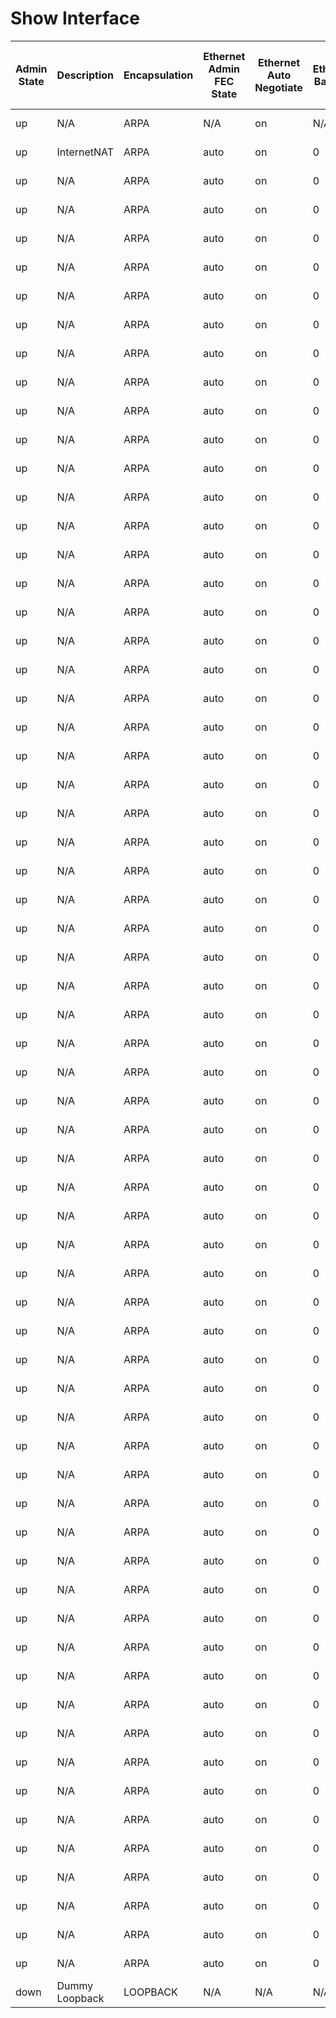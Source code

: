 # Show Interface
| Admin State | Description | Encapsulation | Ethernet Admin FEC State | Ethernet Auto Negotiate | Ethernet Babbles | Ethernet Bad Ethernet | Ethernet Bad Protocol | Ethernet Beacon | Ethernet BIA Address | Ethernet Bandwidth | Ethernet Clear Counters | Ethernet Collisions | Ethernet CRC | Ethernet Deferred | Ethernet Delay | Ethernet Dribble | Ethernet Duplex | Ethernet EEE State | Ethernet Ethertype | Ethernet Frame | Ethernet Giants | Ethernet MAC Address | Ethernet Hardware Description | Ethernet Ignored | Ethernet Input Flow Control | Ethernet Input Interface Down Drops | Ethernet Input Broadcast | Ethernet Input Bytes | Ethernet Input Discard | Ethernet Input Error | Ethernet Input Multicast | Ethernet Input Pause | Ethernet Input Packets | Ethernet Input Rate 1 Bits | Ethernet Input Rate 1 Packets | Ethernet Input Rate 1 Summary Bits | Ethernet Input Rate 1 Summary Packets | Ethernet Input Rate 2 Bits | Ethernet Input Rate 2 Packets | Ethernet Input Rate 2 Summary Bits | Ethernet Input Rate 2 Summary Packets | Ethernet Input Unicast | Ethernet IP Address | Ethernet IP Mask | Ethernet IP Prefix | Ethernet Jumbo Input Packets | Ethernet Jumbo Outpkts | Ethernet Late Collision | Ethernet Link Flapped | Ethernet Load Interval 1 RX | Ethernet Load Interval 1 TX | Ethernet Load Interval 2_RX | Ethernet Load Interval 2 TX | Ethernet Lost Carrier | Ethernet MDIX | Ethernet MTU | Ethernet No Buffer | Ethernet No Carrier | Ethernet Opereration FEC State | Ethernet Output Flow Control | Ethernet Output Broadcast | Ethernet Output Bytes | Ethernet Output Discard | Ethernet Output Error | Ethernet Output Multicast | Ethernet Output Pause | Ethernet Output Packets | Ethernet Output Rate 1 Bits | Ethernet Output Rate 1 Packets | Ethernet Output Rate 1 Summary Bits | Ethernet Output Rate 1 Summary Packets | Ethernet Output Rate 2 Bits | Ethernet Output Rate 2 Packets | Ethernet Output Rate 2 Summary Bits | Ethernet Output Rate 2 Summary Packets | Ethernet Output Unicast | Ethernet Overrun | Ethernet Reliability | Ethernet Reset Control | Ethernet Runts | Ethernet RX Load | Ethernet TX Load | Ethernet Speed | Ethernet Storm Support | Ethernet SWT Monitor | Ethernet Underrun | Ethernet Watchdog | Interface | Medium | Share State | State | Loopback Input Bytes | Loopback Input Compressed | Loopback Input Errors | Loopback Input FIFO | Loopback Input Frame | Loopback Input Multicast | Loopback Input Overrun | Loopback Input Packets | Loopback Output Bytes | Loopback Output Carriers | Loopback Output Collisions | Loopback Output Errors | Loopback Output FIFO | Loopback Output Packets | Loopback Output Underruns | VDC Level Input Average Bits | VDC Level Input Average Packets | VDC Level Input Broadcast | VDC Level Input Bytes | VDC Level Input Multicast | VDC Level Input Packets | VDC Level Input Unicast | VDC Level Output Average Bits | VDC Level Output Average Packets | VDC Level Output Broadcast | VDC Level Output Bytes | VDC Level Output Multicast | VDC Level Output Packets | VDC Level Output Unicast |
| ----------- | ----------- | ------------- | ------------------------ | ----------------------- | ---------------- | --------------------- | --------------------- | --------------- | -------------------- | ------------------ | ----------------------- | ------------------- | ------------ | ----------------- | -------------- | ---------------- | --------------- | ------------------ | ------------------ | -------------- | --------------- | -------------------- | ----------------------------- | ---------------- | --------------------------- | ----------------------------------- | ------------------------ | -------------------- | ---------------------- | -------------------- | ------------------------ | -------------------- | ---------------------- | -------------------------- | ----------------------------- | ---------------------------------- | ------------------------------------- | -------------------------- | ----------------------------- | ---------------------------------- | ------------------------------------- | ---------------------- | ------------------- | ---------------- | ------------------ | ---------------------------- | ---------------------- | ----------------------- | --------------------- | --------------------------- | --------------------------- | --------------------------- | --------------------------- | --------------------- | ------------- | ------------ | ------------------ | ------------------- | ------------------------------ | ---------------------------- | ------------------------- | --------------------- | ----------------------- | --------------------- | ------------------------- | --------------------- | ----------------------- | --------------------------- | ------------------------------ | ----------------------------------- | -------------------------------------- | --------------------------- | ------------------------------ | ----------------------------------- | -------------------------------------- | ----------------------- | ---------------- | -------------------- | ---------------------- | -------------- | ---------------- | ---------------- | -------------- | ---------------------- | -------------------- | ----------------- | ----------------- | --------- | ------ | ----------- | ----- | -------------------- | ------------------------- | --------------------- | ------------------- | -------------------- | ------------------------ | ---------------------- | ---------------------- | --------------------- | ------------------------ | -------------------------- | ---------------------- | -------------------- | ----------------------- | ------------------------- | ---------------------------- | ------------------------------- | ------------------------- | --------------------- | ------------------------- | ----------------------- | ----------------------- | ----------------------------- | -------------------------------- | -------------------------- | ---------------------- | -------------------------- | ------------------------ | ------------------------ |
| up | N/A | ARPA | N/A | on | N/A | N/A | N/A | N/A | 5254.0006.8d3e | 1000000 | N/A | N/A | N/A | N/A | 10 | N/A | full | N/A | 0x0000 | N/A | N/A | 5254.0006.8d3e | Ethernet | N/A | N/A | N/A | N/A | N/A | N/A | N/A | N/A | N/A | N/A | N/A | N/A | N/A | N/A | N/A | N/A | N/A | N/A | N/A | N/A | N/A | N/A | N/A | N/A | N/A | N/A | N/A | N/A | N/A | N/A | N/A | off | 1500 | N/A | N/A | N/A | N/A | N/A | N/A | N/A | N/A | N/A | N/A | N/A | N/A | N/A | N/A | N/A | N/A | N/A | N/A | N/A | N/A | N/A | 255 | N/A | N/A | 1 | 1 | 1000 Mb/s | N/A | N/A | N/A | N/A | mgmt0 | broadcast | N/A | up | N/A | N/A | N/A | N/A | N/A | N/A | N/A | N/A | N/A | N/A | N/A | N/A | N/A | N/A | N/A | 40 | 0 | 0 | 227586 | 1081 | 1081 | 0 | 24 | 0 | 0 | 214961 | 947 | 947 | 0 |
| up | InternetNAT | ARPA | auto | on | 0 | 0 | 0 | off | 5206.8d3e.0101 | 1000000 | never | 0 | 0 | 0 | 10 | 0 | full | n/a | 0x8100 | 0 | 0 | 5206.8d3e.1b08 | 100/1000/10000 Ethernet | 0 | off | 0 | 33 | 5697616 | 0 | 0 | 0 | 0 | 5458 | 66384 | 7 | 66.38 Kbps | 7 pps | 10848 | 1 | 10.85 Kbps | 1 pps | 5425 | 192.168.255.138 | 24 | 192.168.255.0 | 1189 | 0 | 0 | 15:35:41 | 30 | 30 | 300 | 300 | 0 | off | 1500 | 0 | 0 | off | off | 4 | 837341 | 0 | 0 | 941 | 0 | 5919 | 6808 | 6 | 6.81 Kbps | 6 pps | 976 | 0 | 976 bps | 0 pps | 4974 | 0 | 255 | 1 | 0 | 1 | 1 | 1000 Mb/s | 0 | off | 0 | 0 | Ethernet1/1 | broadcast | Dedicated | up | N/A | N/A | N/A | N/A | N/A | N/A | N/A | N/A | N/A | N/A | N/A | N/A | N/A | N/A | N/A | N/A | N/A | N/A | N/A | N/A | N/A | N/A | N/A | N/A | N/A | N/A | N/A | N/A | N/A |
| up | N/A | ARPA | auto | on | 0 | 0 | 0 | off | 5206.8d3e.0102 | 10000000 | never | 0 | 0 | 0 | 10 | 0 | auto | n/a | 0x8100 | 0 | 0 | 5206.8d3e.0102 | 100/1000/10000 Ethernet | 0 | off | 0 | 0 | 0 | 0 | 0 | 0 | 0 | 0 | 0 | 0 | 0 bps | 0 pps | 0 | 0 | 0 bps | 0 pps | 0 | N/A | N/A | N/A | 0 | 0 | 0 | never | 30 | 30 | 300 | 300 | 0 | off | 1500 | 0 | 0 | off | off | 0 | 0 | 0 | 0 | 639139147084201984 | 0 | 639139147084201984 | 0 | 0 | 0 bps | 0 pps | 0 | 0 | 0 bps | 0 pps | 0 | 0 | 255 | 0 | 0 | 1 | 1 | auto-speed | 0 | off | 0 | 0 | Ethernet1/2 | broadcast | Dedicated | down | N/A | N/A | N/A | N/A | N/A | N/A | N/A | N/A | N/A | N/A | N/A | N/A | N/A | N/A | N/A | N/A | N/A | N/A | N/A | N/A | N/A | N/A | N/A | N/A | N/A | N/A | N/A | N/A | N/A |
| up | N/A | ARPA | auto | on | 0 | 0 | 0 | off | 5206.8d3e.0103 | 10000000 | never | 0 | 0 | 0 | 10 | 0 | auto | n/a | 0x8100 | 0 | 0 | 5206.8d3e.0103 | 100/1000/10000 Ethernet | 0 | off | 0 | 0 | 0 | 0 | 0 | 0 | 0 | 0 | 0 | 0 | 0 bps | 0 pps | 0 | 0 | 0 bps | 0 pps | 0 | N/A | N/A | N/A | 0 | 0 | 0 | never | 30 | 30 | 300 | 300 | 0 | off | 1500 | 0 | 0 | off | off | 0 | 0 | 0 | 0 | 0 | 0 | 0 | 0 | 0 | 0 bps | 0 pps | 0 | 0 | 0 bps | 0 pps | 0 | 0 | 255 | 0 | 0 | 1 | 1 | auto-speed | 0 | off | 0 | 0 | Ethernet1/3 | broadcast | Dedicated | down | N/A | N/A | N/A | N/A | N/A | N/A | N/A | N/A | N/A | N/A | N/A | N/A | N/A | N/A | N/A | N/A | N/A | N/A | N/A | N/A | N/A | N/A | N/A | N/A | N/A | N/A | N/A | N/A | N/A |
| up | N/A | ARPA | auto | on | 0 | 0 | 0 | off | 5206.8d3e.0104 | 10000000 | never | 0 | 0 | 0 | 10 | 0 | auto | n/a | 0x8100 | 0 | 0 | 5206.8d3e.0104 | 100/1000/10000 Ethernet | 0 | off | 0 | 0 | 0 | 0 | 0 | 0 | 0 | 0 | 0 | 0 | 0 bps | 0 pps | 0 | 0 | 0 bps | 0 pps | 0 | N/A | N/A | N/A | 0 | 0 | 0 | never | 0 | 0 | 0 | 0 | 0 | off | 1500 | 0 | 0 | off | off | 0 | 0 | 0 | 0 | 0 | 0 | 0 | 0 | 0 | 0 bps | 0 pps | 0 | 0 | 0 bps | 0 pps | 0 | 0 | 255 | 0 | 0 | 1 | 1 | auto-speed | 0 | off | 0 | 0 | Ethernet1/4 | broadcast | Dedicated | down | N/A | N/A | N/A | N/A | N/A | N/A | N/A | N/A | N/A | N/A | N/A | N/A | N/A | N/A | N/A | N/A | N/A | N/A | N/A | N/A | N/A | N/A | N/A | N/A | N/A | N/A | N/A | N/A | N/A |
| up | N/A | ARPA | auto | on | 0 | 0 | 0 | off | 5206.8d3e.0105 | 10000000 | never | 0 | 0 | 0 | 10 | 0 | auto | n/a | 0x8100 | 0 | 0 | 5206.8d3e.0105 | 100/1000/10000 Ethernet | 0 | off | 0 | 0 | 0 | 0 | 0 | 0 | 0 | 0 | 0 | 0 | 0 bps | 0 pps | 0 | 0 | 0 bps | 0 pps | 0 | N/A | N/A | N/A | 0 | 0 | 0 | never | 0 | 0 | 0 | 0 | 0 | off | 1500 | 0 | 0 | off | off | 0 | 0 | 0 | 0 | 0 | 0 | 0 | 0 | 0 | 0 bps | 0 pps | 0 | 0 | 0 bps | 0 pps | 0 | 0 | 255 | 0 | 0 | 1 | 1 | auto-speed | 0 | off | 0 | 0 | Ethernet1/5 | broadcast | Dedicated | down | N/A | N/A | N/A | N/A | N/A | N/A | N/A | N/A | N/A | N/A | N/A | N/A | N/A | N/A | N/A | N/A | N/A | N/A | N/A | N/A | N/A | N/A | N/A | N/A | N/A | N/A | N/A | N/A | N/A |
| up | N/A | ARPA | auto | on | 0 | 0 | 0 | off | 5206.8d3e.0106 | 10000000 | never | 0 | 0 | 0 | 10 | 0 | auto | n/a | 0x8100 | 0 | 0 | 5206.8d3e.0106 | 100/1000/10000 Ethernet | 0 | off | 0 | 0 | 0 | 0 | 0 | 0 | 0 | 0 | 0 | 0 | 0 bps | 0 pps | 0 | 0 | 0 bps | 0 pps | 0 | N/A | N/A | N/A | 0 | 0 | 0 | never | 0 | 0 | 0 | 0 | 0 | off | 1500 | 0 | 0 | off | off | 0 | 0 | 0 | 0 | 0 | 0 | 0 | 0 | 0 | 0 bps | 0 pps | 0 | 0 | 0 bps | 0 pps | 0 | 0 | 255 | 0 | 0 | 1 | 1 | auto-speed | 0 | off | 0 | 0 | Ethernet1/6 | broadcast | Dedicated | down | N/A | N/A | N/A | N/A | N/A | N/A | N/A | N/A | N/A | N/A | N/A | N/A | N/A | N/A | N/A | N/A | N/A | N/A | N/A | N/A | N/A | N/A | N/A | N/A | N/A | N/A | N/A | N/A | N/A |
| up | N/A | ARPA | auto | on | 0 | 0 | 0 | off | 5206.8d3e.0107 | 10000000 | never | 0 | 0 | 0 | 10 | 0 | auto | n/a | 0x8100 | 0 | 0 | 5206.8d3e.0107 | 100/1000/10000 Ethernet | 0 | off | 0 | 0 | 0 | 0 | 0 | 0 | 0 | 0 | 0 | 0 | 0 bps | 0 pps | 0 | 0 | 0 bps | 0 pps | 0 | N/A | N/A | N/A | 0 | 0 | 0 | never | 0 | 0 | 0 | 0 | 0 | off | 1500 | 0 | 0 | off | off | 0 | 0 | 0 | 0 | 0 | 0 | 0 | 0 | 0 | 0 bps | 0 pps | 0 | 0 | 0 bps | 0 pps | 0 | 0 | 255 | 0 | 0 | 1 | 1 | auto-speed | 0 | off | 0 | 0 | Ethernet1/7 | broadcast | Dedicated | down | N/A | N/A | N/A | N/A | N/A | N/A | N/A | N/A | N/A | N/A | N/A | N/A | N/A | N/A | N/A | N/A | N/A | N/A | N/A | N/A | N/A | N/A | N/A | N/A | N/A | N/A | N/A | N/A | N/A |
| up | N/A | ARPA | auto | on | 0 | 0 | 0 | off | 5206.8d3e.0108 | 10000000 | never | 0 | 0 | 0 | 10 | 0 | auto | n/a | 0x8100 | 0 | 0 | 5206.8d3e.0108 | 100/1000/10000 Ethernet | 0 | off | 0 | 0 | 0 | 0 | 0 | 0 | 0 | 0 | 0 | 0 | 0 bps | 0 pps | 0 | 0 | 0 bps | 0 pps | 0 | N/A | N/A | N/A | 0 | 0 | 0 | never | 0 | 0 | 0 | 0 | 0 | off | 1500 | 0 | 0 | off | off | 0 | 0 | 0 | 0 | 0 | 0 | 0 | 0 | 0 | 0 bps | 0 pps | 0 | 0 | 0 bps | 0 pps | 0 | 0 | 255 | 0 | 0 | 1 | 1 | auto-speed | 0 | off | 0 | 0 | Ethernet1/8 | broadcast | Dedicated | down | N/A | N/A | N/A | N/A | N/A | N/A | N/A | N/A | N/A | N/A | N/A | N/A | N/A | N/A | N/A | N/A | N/A | N/A | N/A | N/A | N/A | N/A | N/A | N/A | N/A | N/A | N/A | N/A | N/A |
| up | N/A | ARPA | auto | on | 0 | 0 | 0 | off | 5206.8d3e.0109 | 10000000 | never | 0 | 0 | 0 | 10 | 0 | auto | n/a | 0x8100 | 0 | 0 | 5206.8d3e.0109 | 100/1000/10000 Ethernet | 0 | off | 0 | 0 | 0 | 0 | 0 | 0 | 0 | 0 | 0 | 0 | 0 bps | 0 pps | 0 | 0 | 0 bps | 0 pps | 0 | N/A | N/A | N/A | 0 | 0 | 0 | never | 0 | 0 | 0 | 0 | 0 | off | 1500 | 0 | 0 | off | off | 0 | 0 | 0 | 0 | 0 | 0 | 0 | 0 | 0 | 0 bps | 0 pps | 0 | 0 | 0 bps | 0 pps | 0 | 0 | 255 | 0 | 0 | 1 | 1 | auto-speed | 0 | off | 0 | 0 | Ethernet1/9 | broadcast | Dedicated | down | N/A | N/A | N/A | N/A | N/A | N/A | N/A | N/A | N/A | N/A | N/A | N/A | N/A | N/A | N/A | N/A | N/A | N/A | N/A | N/A | N/A | N/A | N/A | N/A | N/A | N/A | N/A | N/A | N/A |
| up | N/A | ARPA | auto | on | 0 | 0 | 0 | off | 5206.8d3e.010a | 10000000 | never | 0 | 0 | 0 | 10 | 0 | auto | n/a | 0x8100 | 0 | 0 | 5206.8d3e.010a | 100/1000/10000 Ethernet | 0 | off | 0 | 0 | 0 | 0 | 0 | 0 | 0 | 0 | 0 | 0 | 0 bps | 0 pps | 0 | 0 | 0 bps | 0 pps | 0 | N/A | N/A | N/A | 0 | 0 | 0 | never | 0 | 0 | 0 | 0 | 0 | off | 1500 | 0 | 0 | off | off | 0 | 0 | 0 | 0 | 0 | 0 | 0 | 0 | 0 | 0 bps | 0 pps | 0 | 0 | 0 bps | 0 pps | 0 | 0 | 255 | 0 | 0 | 1 | 1 | auto-speed | 0 | off | 0 | 0 | Ethernet1/10 | broadcast | Dedicated | down | N/A | N/A | N/A | N/A | N/A | N/A | N/A | N/A | N/A | N/A | N/A | N/A | N/A | N/A | N/A | N/A | N/A | N/A | N/A | N/A | N/A | N/A | N/A | N/A | N/A | N/A | N/A | N/A | N/A |
| up | N/A | ARPA | auto | on | 0 | 0 | 0 | off | 5206.8d3e.010b | 10000000 | never | 0 | 0 | 0 | 10 | 0 | auto | n/a | 0x8100 | 0 | 0 | 5206.8d3e.010b | 100/1000/10000 Ethernet | 0 | off | 0 | 0 | 0 | 0 | 0 | 0 | 0 | 0 | 0 | 0 | 0 bps | 0 pps | 0 | 0 | 0 bps | 0 pps | 0 | N/A | N/A | N/A | 0 | 0 | 0 | never | 0 | 0 | 0 | 0 | 0 | off | 1500 | 0 | 0 | off | off | 0 | 0 | 0 | 0 | 0 | 0 | 0 | 0 | 0 | 0 bps | 0 pps | 0 | 0 | 0 bps | 0 pps | 0 | 0 | 255 | 0 | 0 | 1 | 1 | auto-speed | 0 | off | 0 | 0 | Ethernet1/11 | broadcast | Dedicated | down | N/A | N/A | N/A | N/A | N/A | N/A | N/A | N/A | N/A | N/A | N/A | N/A | N/A | N/A | N/A | N/A | N/A | N/A | N/A | N/A | N/A | N/A | N/A | N/A | N/A | N/A | N/A | N/A | N/A |
| up | N/A | ARPA | auto | on | 0 | 0 | 0 | off | 5206.8d3e.010c | 10000000 | never | 0 | 0 | 0 | 10 | 0 | auto | n/a | 0x8100 | 0 | 0 | 5206.8d3e.010c | 100/1000/10000 Ethernet | 0 | off | 0 | 0 | 0 | 0 | 0 | 0 | 0 | 0 | 0 | 0 | 0 bps | 0 pps | 0 | 0 | 0 bps | 0 pps | 0 | N/A | N/A | N/A | 0 | 0 | 0 | never | 0 | 0 | 0 | 0 | 0 | off | 1500 | 0 | 0 | off | off | 0 | 0 | 0 | 0 | 0 | 0 | 0 | 0 | 0 | 0 bps | 0 pps | 0 | 0 | 0 bps | 0 pps | 0 | 0 | 255 | 0 | 0 | 1 | 1 | auto-speed | 0 | off | 0 | 0 | Ethernet1/12 | broadcast | Dedicated | down | N/A | N/A | N/A | N/A | N/A | N/A | N/A | N/A | N/A | N/A | N/A | N/A | N/A | N/A | N/A | N/A | N/A | N/A | N/A | N/A | N/A | N/A | N/A | N/A | N/A | N/A | N/A | N/A | N/A |
| up | N/A | ARPA | auto | on | 0 | 0 | 0 | off | 5206.8d3e.010d | 10000000 | never | 0 | 0 | 0 | 10 | 0 | auto | n/a | 0x8100 | 0 | 0 | 5206.8d3e.010d | 100/1000/10000 Ethernet | 0 | off | 0 | 0 | 0 | 0 | 0 | 0 | 0 | 0 | 0 | 0 | 0 bps | 0 pps | 0 | 0 | 0 bps | 0 pps | 0 | N/A | N/A | N/A | 0 | 0 | 0 | never | 0 | 0 | 0 | 0 | 0 | off | 1500 | 0 | 0 | off | off | 0 | 0 | 0 | 0 | 0 | 0 | 0 | 0 | 0 | 0 bps | 0 pps | 0 | 0 | 0 bps | 0 pps | 0 | 0 | 255 | 0 | 0 | 1 | 1 | auto-speed | 0 | off | 0 | 0 | Ethernet1/13 | broadcast | Dedicated | down | N/A | N/A | N/A | N/A | N/A | N/A | N/A | N/A | N/A | N/A | N/A | N/A | N/A | N/A | N/A | N/A | N/A | N/A | N/A | N/A | N/A | N/A | N/A | N/A | N/A | N/A | N/A | N/A | N/A |
| up | N/A | ARPA | auto | on | 0 | 0 | 0 | off | 5206.8d3e.010e | 10000000 | never | 0 | 0 | 0 | 10 | 0 | auto | n/a | 0x8100 | 0 | 0 | 5206.8d3e.010e | 100/1000/10000 Ethernet | 0 | off | 0 | 0 | 0 | 0 | 0 | 0 | 0 | 0 | 0 | 0 | 0 bps | 0 pps | 0 | 0 | 0 bps | 0 pps | 0 | N/A | N/A | N/A | 0 | 0 | 0 | never | 0 | 0 | 0 | 0 | 0 | off | 1500 | 0 | 0 | off | off | 0 | 0 | 0 | 0 | 0 | 0 | 0 | 0 | 0 | 0 bps | 0 pps | 0 | 0 | 0 bps | 0 pps | 0 | 0 | 255 | 0 | 0 | 1 | 1 | auto-speed | 0 | off | 0 | 0 | Ethernet1/14 | broadcast | Dedicated | down | N/A | N/A | N/A | N/A | N/A | N/A | N/A | N/A | N/A | N/A | N/A | N/A | N/A | N/A | N/A | N/A | N/A | N/A | N/A | N/A | N/A | N/A | N/A | N/A | N/A | N/A | N/A | N/A | N/A |
| up | N/A | ARPA | auto | on | 0 | 0 | 0 | off | 5206.8d3e.010f | 10000000 | never | 0 | 0 | 0 | 10 | 0 | auto | n/a | 0x8100 | 0 | 0 | 5206.8d3e.010f | 100/1000/10000 Ethernet | 0 | off | 0 | 0 | 0 | 0 | 0 | 0 | 0 | 0 | 0 | 0 | 0 bps | 0 pps | 0 | 0 | 0 bps | 0 pps | 0 | N/A | N/A | N/A | 0 | 0 | 0 | never | 0 | 0 | 0 | 0 | 0 | off | 1500 | 0 | 0 | off | off | 0 | 0 | 0 | 0 | 0 | 0 | 0 | 0 | 0 | 0 bps | 0 pps | 0 | 0 | 0 bps | 0 pps | 0 | 0 | 255 | 0 | 0 | 1 | 1 | auto-speed | 0 | off | 0 | 0 | Ethernet1/15 | broadcast | Dedicated | down | N/A | N/A | N/A | N/A | N/A | N/A | N/A | N/A | N/A | N/A | N/A | N/A | N/A | N/A | N/A | N/A | N/A | N/A | N/A | N/A | N/A | N/A | N/A | N/A | N/A | N/A | N/A | N/A | N/A |
| up | N/A | ARPA | auto | on | 0 | 0 | 0 | off | 5206.8d3e.0110 | 10000000 | never | 0 | 0 | 0 | 10 | 0 | auto | n/a | 0x8100 | 0 | 0 | 5206.8d3e.0110 | 100/1000/10000 Ethernet | 0 | off | 0 | 0 | 0 | 0 | 0 | 0 | 0 | 0 | 0 | 0 | 0 bps | 0 pps | 0 | 0 | 0 bps | 0 pps | 0 | N/A | N/A | N/A | 0 | 0 | 0 | never | 0 | 0 | 0 | 0 | 0 | off | 1500 | 0 | 0 | off | off | 0 | 0 | 0 | 0 | 0 | 0 | 0 | 0 | 0 | 0 bps | 0 pps | 0 | 0 | 0 bps | 0 pps | 0 | 0 | 255 | 0 | 0 | 1 | 1 | auto-speed | 0 | off | 0 | 0 | Ethernet1/16 | broadcast | Dedicated | down | N/A | N/A | N/A | N/A | N/A | N/A | N/A | N/A | N/A | N/A | N/A | N/A | N/A | N/A | N/A | N/A | N/A | N/A | N/A | N/A | N/A | N/A | N/A | N/A | N/A | N/A | N/A | N/A | N/A |
| up | N/A | ARPA | auto | on | 0 | 0 | 0 | off | 5206.8d3e.0111 | 10000000 | never | 0 | 0 | 0 | 10 | 0 | auto | n/a | 0x8100 | 0 | 0 | 5206.8d3e.0111 | 100/1000/10000 Ethernet | 0 | off | 0 | 0 | 0 | 0 | 0 | 0 | 0 | 0 | 0 | 0 | 0 bps | 0 pps | 0 | 0 | 0 bps | 0 pps | 0 | N/A | N/A | N/A | 0 | 0 | 0 | never | 0 | 0 | 0 | 0 | 0 | off | 1500 | 0 | 0 | off | off | 0 | 0 | 0 | 0 | 0 | 0 | 0 | 0 | 0 | 0 bps | 0 pps | 0 | 0 | 0 bps | 0 pps | 0 | 0 | 255 | 0 | 0 | 1 | 1 | auto-speed | 0 | off | 0 | 0 | Ethernet1/17 | broadcast | Dedicated | down | N/A | N/A | N/A | N/A | N/A | N/A | N/A | N/A | N/A | N/A | N/A | N/A | N/A | N/A | N/A | N/A | N/A | N/A | N/A | N/A | N/A | N/A | N/A | N/A | N/A | N/A | N/A | N/A | N/A |
| up | N/A | ARPA | auto | on | 0 | 0 | 0 | off | 5206.8d3e.0112 | 10000000 | never | 0 | 0 | 0 | 10 | 0 | auto | n/a | 0x8100 | 0 | 0 | 5206.8d3e.0112 | 100/1000/10000 Ethernet | 0 | off | 0 | 0 | 0 | 0 | 0 | 0 | 0 | 0 | 0 | 0 | 0 bps | 0 pps | 0 | 0 | 0 bps | 0 pps | 0 | N/A | N/A | N/A | 0 | 0 | 0 | never | 0 | 0 | 0 | 0 | 0 | off | 1500 | 0 | 0 | off | off | 0 | 0 | 0 | 0 | 0 | 0 | 0 | 0 | 0 | 0 bps | 0 pps | 0 | 0 | 0 bps | 0 pps | 0 | 0 | 255 | 0 | 0 | 1 | 1 | auto-speed | 0 | off | 0 | 0 | Ethernet1/18 | broadcast | Dedicated | down | N/A | N/A | N/A | N/A | N/A | N/A | N/A | N/A | N/A | N/A | N/A | N/A | N/A | N/A | N/A | N/A | N/A | N/A | N/A | N/A | N/A | N/A | N/A | N/A | N/A | N/A | N/A | N/A | N/A |
| up | N/A | ARPA | auto | on | 0 | 0 | 0 | off | 5206.8d3e.0113 | 10000000 | never | 0 | 0 | 0 | 10 | 0 | auto | n/a | 0x8100 | 0 | 0 | 5206.8d3e.0113 | 100/1000/10000 Ethernet | 0 | off | 0 | 0 | 0 | 0 | 0 | 0 | 0 | 0 | 0 | 0 | 0 bps | 0 pps | 0 | 0 | 0 bps | 0 pps | 0 | N/A | N/A | N/A | 0 | 0 | 0 | never | 0 | 0 | 0 | 0 | 0 | off | 1500 | 0 | 0 | off | off | 0 | 0 | 0 | 0 | 0 | 0 | 0 | 0 | 0 | 0 bps | 0 pps | 0 | 0 | 0 bps | 0 pps | 0 | 0 | 255 | 0 | 0 | 1 | 1 | auto-speed | 0 | off | 0 | 0 | Ethernet1/19 | broadcast | Dedicated | down | N/A | N/A | N/A | N/A | N/A | N/A | N/A | N/A | N/A | N/A | N/A | N/A | N/A | N/A | N/A | N/A | N/A | N/A | N/A | N/A | N/A | N/A | N/A | N/A | N/A | N/A | N/A | N/A | N/A |
| up | N/A | ARPA | auto | on | 0 | 0 | 0 | off | 5206.8d3e.0114 | 10000000 | never | 0 | 0 | 0 | 10 | 0 | auto | n/a | 0x8100 | 0 | 0 | 5206.8d3e.0114 | 100/1000/10000 Ethernet | 0 | off | 0 | 0 | 0 | 0 | 0 | 0 | 0 | 0 | 0 | 0 | 0 bps | 0 pps | 0 | 0 | 0 bps | 0 pps | 0 | N/A | N/A | N/A | 0 | 0 | 0 | never | 0 | 0 | 0 | 0 | 0 | off | 1500 | 0 | 0 | off | off | 0 | 0 | 0 | 0 | 0 | 0 | 0 | 0 | 0 | 0 bps | 0 pps | 0 | 0 | 0 bps | 0 pps | 0 | 0 | 255 | 0 | 0 | 1 | 1 | auto-speed | 0 | off | 0 | 0 | Ethernet1/20 | broadcast | Dedicated | down | N/A | N/A | N/A | N/A | N/A | N/A | N/A | N/A | N/A | N/A | N/A | N/A | N/A | N/A | N/A | N/A | N/A | N/A | N/A | N/A | N/A | N/A | N/A | N/A | N/A | N/A | N/A | N/A | N/A |
| up | N/A | ARPA | auto | on | 0 | 0 | 0 | off | 5206.8d3e.0115 | 10000000 | never | 0 | 0 | 0 | 10 | 0 | auto | n/a | 0x8100 | 0 | 0 | 5206.8d3e.0115 | 100/1000/10000 Ethernet | 0 | off | 0 | 0 | 0 | 0 | 0 | 0 | 0 | 0 | 0 | 0 | 0 bps | 0 pps | 0 | 0 | 0 bps | 0 pps | 0 | N/A | N/A | N/A | 0 | 0 | 0 | never | 0 | 0 | 0 | 0 | 0 | off | 1500 | 0 | 0 | off | off | 0 | 0 | 0 | 0 | 0 | 0 | 0 | 0 | 0 | 0 bps | 0 pps | 0 | 0 | 0 bps | 0 pps | 0 | 0 | 255 | 0 | 0 | 1 | 1 | auto-speed | 0 | off | 0 | 0 | Ethernet1/21 | broadcast | Dedicated | down | N/A | N/A | N/A | N/A | N/A | N/A | N/A | N/A | N/A | N/A | N/A | N/A | N/A | N/A | N/A | N/A | N/A | N/A | N/A | N/A | N/A | N/A | N/A | N/A | N/A | N/A | N/A | N/A | N/A |
| up | N/A | ARPA | auto | on | 0 | 0 | 0 | off | 5206.8d3e.0116 | 10000000 | never | 0 | 0 | 0 | 10 | 0 | auto | n/a | 0x8100 | 0 | 0 | 5206.8d3e.0116 | 100/1000/10000 Ethernet | 0 | off | 0 | 0 | 0 | 0 | 0 | 0 | 0 | 0 | 0 | 0 | 0 bps | 0 pps | 0 | 0 | 0 bps | 0 pps | 0 | N/A | N/A | N/A | 0 | 0 | 0 | never | 0 | 0 | 0 | 0 | 0 | off | 1500 | 0 | 0 | off | off | 0 | 0 | 0 | 0 | 0 | 0 | 0 | 0 | 0 | 0 bps | 0 pps | 0 | 0 | 0 bps | 0 pps | 0 | 0 | 255 | 0 | 0 | 1 | 1 | auto-speed | 0 | off | 0 | 0 | Ethernet1/22 | broadcast | Dedicated | down | N/A | N/A | N/A | N/A | N/A | N/A | N/A | N/A | N/A | N/A | N/A | N/A | N/A | N/A | N/A | N/A | N/A | N/A | N/A | N/A | N/A | N/A | N/A | N/A | N/A | N/A | N/A | N/A | N/A |
| up | N/A | ARPA | auto | on | 0 | 0 | 0 | off | 5206.8d3e.0117 | 10000000 | never | 0 | 0 | 0 | 10 | 0 | auto | n/a | 0x8100 | 0 | 0 | 5206.8d3e.0117 | 100/1000/10000 Ethernet | 0 | off | 0 | 0 | 0 | 0 | 0 | 0 | 0 | 0 | 0 | 0 | 0 bps | 0 pps | 0 | 0 | 0 bps | 0 pps | 0 | N/A | N/A | N/A | 0 | 0 | 0 | never | 0 | 0 | 0 | 0 | 0 | off | 1500 | 0 | 0 | off | off | 0 | 0 | 0 | 0 | 0 | 0 | 0 | 0 | 0 | 0 bps | 0 pps | 0 | 0 | 0 bps | 0 pps | 0 | 0 | 255 | 0 | 0 | 1 | 1 | auto-speed | 0 | off | 0 | 0 | Ethernet1/23 | broadcast | Dedicated | down | N/A | N/A | N/A | N/A | N/A | N/A | N/A | N/A | N/A | N/A | N/A | N/A | N/A | N/A | N/A | N/A | N/A | N/A | N/A | N/A | N/A | N/A | N/A | N/A | N/A | N/A | N/A | N/A | N/A |
| up | N/A | ARPA | auto | on | 0 | 0 | 0 | off | 5206.8d3e.0118 | 10000000 | never | 0 | 0 | 0 | 10 | 0 | auto | n/a | 0x8100 | 0 | 0 | 5206.8d3e.0118 | 100/1000/10000 Ethernet | 0 | off | 0 | 0 | 0 | 0 | 0 | 0 | 0 | 0 | 0 | 0 | 0 bps | 0 pps | 0 | 0 | 0 bps | 0 pps | 0 | N/A | N/A | N/A | 0 | 0 | 0 | never | 0 | 0 | 0 | 0 | 0 | off | 1500 | 0 | 0 | off | off | 0 | 0 | 0 | 0 | 0 | 0 | 0 | 0 | 0 | 0 bps | 0 pps | 0 | 0 | 0 bps | 0 pps | 0 | 0 | 255 | 0 | 0 | 1 | 1 | auto-speed | 0 | off | 0 | 0 | Ethernet1/24 | broadcast | Dedicated | down | N/A | N/A | N/A | N/A | N/A | N/A | N/A | N/A | N/A | N/A | N/A | N/A | N/A | N/A | N/A | N/A | N/A | N/A | N/A | N/A | N/A | N/A | N/A | N/A | N/A | N/A | N/A | N/A | N/A |
| up | N/A | ARPA | auto | on | 0 | 0 | 0 | off | 5206.8d3e.0119 | 10000000 | never | 0 | 0 | 0 | 10 | 0 | auto | n/a | 0x8100 | 0 | 0 | 5206.8d3e.0119 | 100/1000/10000 Ethernet | 0 | off | 0 | 0 | 0 | 0 | 0 | 0 | 0 | 0 | 0 | 0 | 0 bps | 0 pps | 0 | 0 | 0 bps | 0 pps | 0 | N/A | N/A | N/A | 0 | 0 | 0 | never | 0 | 0 | 0 | 0 | 0 | off | 1500 | 0 | 0 | off | off | 0 | 0 | 0 | 0 | 0 | 0 | 0 | 0 | 0 | 0 bps | 0 pps | 0 | 0 | 0 bps | 0 pps | 0 | 0 | 255 | 0 | 0 | 1 | 1 | auto-speed | 0 | off | 0 | 0 | Ethernet1/25 | broadcast | Dedicated | down | N/A | N/A | N/A | N/A | N/A | N/A | N/A | N/A | N/A | N/A | N/A | N/A | N/A | N/A | N/A | N/A | N/A | N/A | N/A | N/A | N/A | N/A | N/A | N/A | N/A | N/A | N/A | N/A | N/A |
| up | N/A | ARPA | auto | on | 0 | 0 | 0 | off | 5206.8d3e.011a | 10000000 | never | 0 | 0 | 0 | 10 | 0 | auto | n/a | 0x8100 | 0 | 0 | 5206.8d3e.011a | 100/1000/10000 Ethernet | 0 | off | 0 | 0 | 0 | 0 | 0 | 0 | 0 | 0 | 0 | 0 | 0 bps | 0 pps | 0 | 0 | 0 bps | 0 pps | 0 | N/A | N/A | N/A | 0 | 0 | 0 | never | 0 | 0 | 0 | 0 | 0 | off | 1500 | 0 | 0 | off | off | 0 | 0 | 0 | 0 | 0 | 0 | 0 | 0 | 0 | 0 bps | 0 pps | 0 | 0 | 0 bps | 0 pps | 0 | 0 | 255 | 0 | 0 | 1 | 1 | auto-speed | 0 | off | 0 | 0 | Ethernet1/26 | broadcast | Dedicated | down | N/A | N/A | N/A | N/A | N/A | N/A | N/A | N/A | N/A | N/A | N/A | N/A | N/A | N/A | N/A | N/A | N/A | N/A | N/A | N/A | N/A | N/A | N/A | N/A | N/A | N/A | N/A | N/A | N/A |
| up | N/A | ARPA | auto | on | 0 | 0 | 0 | off | 5206.8d3e.011b | 10000000 | never | 0 | 0 | 0 | 10 | 0 | auto | n/a | 0x8100 | 0 | 0 | 5206.8d3e.011b | 100/1000/10000 Ethernet | 0 | off | 0 | 0 | 0 | 0 | 0 | 0 | 0 | 0 | 0 | 0 | 0 bps | 0 pps | 0 | 0 | 0 bps | 0 pps | 0 | N/A | N/A | N/A | 0 | 0 | 0 | never | 0 | 0 | 0 | 0 | 0 | off | 1500 | 0 | 0 | off | off | 0 | 0 | 0 | 0 | 0 | 0 | 0 | 0 | 0 | 0 bps | 0 pps | 0 | 0 | 0 bps | 0 pps | 0 | 0 | 255 | 0 | 0 | 1 | 1 | auto-speed | 0 | off | 0 | 0 | Ethernet1/27 | broadcast | Dedicated | down | N/A | N/A | N/A | N/A | N/A | N/A | N/A | N/A | N/A | N/A | N/A | N/A | N/A | N/A | N/A | N/A | N/A | N/A | N/A | N/A | N/A | N/A | N/A | N/A | N/A | N/A | N/A | N/A | N/A |
| up | N/A | ARPA | auto | on | 0 | 0 | 0 | off | 5206.8d3e.011c | 10000000 | never | 0 | 0 | 0 | 10 | 0 | auto | n/a | 0x8100 | 0 | 0 | 5206.8d3e.011c | 100/1000/10000 Ethernet | 0 | off | 0 | 0 | 0 | 0 | 0 | 0 | 0 | 0 | 0 | 0 | 0 bps | 0 pps | 0 | 0 | 0 bps | 0 pps | 0 | N/A | N/A | N/A | 0 | 0 | 0 | never | 0 | 0 | 0 | 0 | 0 | off | 1500 | 0 | 0 | off | off | 0 | 0 | 0 | 0 | 0 | 0 | 0 | 0 | 0 | 0 bps | 0 pps | 0 | 0 | 0 bps | 0 pps | 0 | 0 | 255 | 0 | 0 | 1 | 1 | auto-speed | 0 | off | 0 | 0 | Ethernet1/28 | broadcast | Dedicated | down | N/A | N/A | N/A | N/A | N/A | N/A | N/A | N/A | N/A | N/A | N/A | N/A | N/A | N/A | N/A | N/A | N/A | N/A | N/A | N/A | N/A | N/A | N/A | N/A | N/A | N/A | N/A | N/A | N/A |
| up | N/A | ARPA | auto | on | 0 | 0 | 0 | off | 5206.8d3e.011d | 10000000 | never | 0 | 0 | 0 | 10 | 0 | auto | n/a | 0x8100 | 0 | 0 | 5206.8d3e.011d | 100/1000/10000 Ethernet | 0 | off | 0 | 0 | 0 | 0 | 0 | 0 | 0 | 0 | 0 | 0 | 0 bps | 0 pps | 0 | 0 | 0 bps | 0 pps | 0 | N/A | N/A | N/A | 0 | 0 | 0 | never | 0 | 0 | 0 | 0 | 0 | off | 1500 | 0 | 0 | off | off | 0 | 0 | 0 | 0 | 0 | 0 | 0 | 0 | 0 | 0 bps | 0 pps | 0 | 0 | 0 bps | 0 pps | 0 | 0 | 255 | 0 | 0 | 1 | 1 | auto-speed | 0 | off | 0 | 0 | Ethernet1/29 | broadcast | Dedicated | down | N/A | N/A | N/A | N/A | N/A | N/A | N/A | N/A | N/A | N/A | N/A | N/A | N/A | N/A | N/A | N/A | N/A | N/A | N/A | N/A | N/A | N/A | N/A | N/A | N/A | N/A | N/A | N/A | N/A |
| up | N/A | ARPA | auto | on | 0 | 0 | 0 | off | 5206.8d3e.011e | 10000000 | never | 0 | 0 | 0 | 10 | 0 | auto | n/a | 0x8100 | 0 | 0 | 5206.8d3e.011e | 100/1000/10000 Ethernet | 0 | off | 0 | 0 | 0 | 0 | 0 | 0 | 0 | 0 | 0 | 0 | 0 bps | 0 pps | 0 | 0 | 0 bps | 0 pps | 0 | N/A | N/A | N/A | 0 | 0 | 0 | never | 0 | 0 | 0 | 0 | 0 | off | 1500 | 0 | 0 | off | off | 0 | 0 | 0 | 0 | 0 | 0 | 0 | 0 | 0 | 0 bps | 0 pps | 0 | 0 | 0 bps | 0 pps | 0 | 0 | 255 | 0 | 0 | 1 | 1 | auto-speed | 0 | off | 0 | 0 | Ethernet1/30 | broadcast | Dedicated | down | N/A | N/A | N/A | N/A | N/A | N/A | N/A | N/A | N/A | N/A | N/A | N/A | N/A | N/A | N/A | N/A | N/A | N/A | N/A | N/A | N/A | N/A | N/A | N/A | N/A | N/A | N/A | N/A | N/A |
| up | N/A | ARPA | auto | on | 0 | 0 | 0 | off | 5206.8d3e.011f | 10000000 | never | 0 | 0 | 0 | 10 | 0 | auto | n/a | 0x8100 | 0 | 0 | 5206.8d3e.011f | 100/1000/10000 Ethernet | 0 | off | 0 | 0 | 0 | 0 | 0 | 0 | 0 | 0 | 0 | 0 | 0 bps | 0 pps | 0 | 0 | 0 bps | 0 pps | 0 | N/A | N/A | N/A | 0 | 0 | 0 | never | 0 | 0 | 0 | 0 | 0 | off | 1500 | 0 | 0 | off | off | 0 | 0 | 0 | 0 | 0 | 0 | 0 | 0 | 0 | 0 bps | 0 pps | 0 | 0 | 0 bps | 0 pps | 0 | 0 | 255 | 0 | 0 | 1 | 1 | auto-speed | 0 | off | 0 | 0 | Ethernet1/31 | broadcast | Dedicated | down | N/A | N/A | N/A | N/A | N/A | N/A | N/A | N/A | N/A | N/A | N/A | N/A | N/A | N/A | N/A | N/A | N/A | N/A | N/A | N/A | N/A | N/A | N/A | N/A | N/A | N/A | N/A | N/A | N/A |
| up | N/A | ARPA | auto | on | 0 | 0 | 0 | off | 5206.8d3e.0120 | 10000000 | never | 0 | 0 | 0 | 10 | 0 | auto | n/a | 0x8100 | 0 | 0 | 5206.8d3e.0120 | 100/1000/10000 Ethernet | 0 | off | 0 | 0 | 0 | 0 | 0 | 0 | 0 | 0 | 0 | 0 | 0 bps | 0 pps | 0 | 0 | 0 bps | 0 pps | 0 | N/A | N/A | N/A | 0 | 0 | 0 | never | 0 | 0 | 0 | 0 | 0 | off | 1500 | 0 | 0 | off | off | 0 | 0 | 0 | 0 | 0 | 0 | 0 | 0 | 0 | 0 bps | 0 pps | 0 | 0 | 0 bps | 0 pps | 0 | 0 | 255 | 0 | 0 | 1 | 1 | auto-speed | 0 | off | 0 | 0 | Ethernet1/32 | broadcast | Dedicated | down | N/A | N/A | N/A | N/A | N/A | N/A | N/A | N/A | N/A | N/A | N/A | N/A | N/A | N/A | N/A | N/A | N/A | N/A | N/A | N/A | N/A | N/A | N/A | N/A | N/A | N/A | N/A | N/A | N/A |
| up | N/A | ARPA | auto | on | 0 | 0 | 0 | off | 5206.8d3e.0121 | 10000000 | never | 0 | 0 | 0 | 10 | 0 | auto | n/a | 0x8100 | 0 | 0 | 5206.8d3e.0121 | 100/1000/10000 Ethernet | 0 | off | 0 | 0 | 0 | 0 | 0 | 0 | 0 | 0 | 0 | 0 | 0 bps | 0 pps | 0 | 0 | 0 bps | 0 pps | 0 | N/A | N/A | N/A | 0 | 0 | 0 | never | 0 | 0 | 0 | 0 | 0 | off | 1500 | 0 | 0 | off | off | 0 | 0 | 0 | 0 | 0 | 0 | 0 | 0 | 0 | 0 bps | 0 pps | 0 | 0 | 0 bps | 0 pps | 0 | 0 | 255 | 0 | 0 | 1 | 1 | auto-speed | 0 | off | 0 | 0 | Ethernet1/33 | broadcast | Dedicated | down | N/A | N/A | N/A | N/A | N/A | N/A | N/A | N/A | N/A | N/A | N/A | N/A | N/A | N/A | N/A | N/A | N/A | N/A | N/A | N/A | N/A | N/A | N/A | N/A | N/A | N/A | N/A | N/A | N/A |
| up | N/A | ARPA | auto | on | 0 | 0 | 0 | off | 5206.8d3e.0122 | 10000000 | never | 0 | 0 | 0 | 10 | 0 | auto | n/a | 0x8100 | 0 | 0 | 5206.8d3e.0122 | 100/1000/10000 Ethernet | 0 | off | 0 | 0 | 0 | 0 | 0 | 0 | 0 | 0 | 0 | 0 | 0 bps | 0 pps | 0 | 0 | 0 bps | 0 pps | 0 | N/A | N/A | N/A | 0 | 0 | 0 | never | 0 | 0 | 0 | 0 | 0 | off | 1500 | 0 | 0 | off | off | 0 | 0 | 0 | 0 | 0 | 0 | 0 | 0 | 0 | 0 bps | 0 pps | 0 | 0 | 0 bps | 0 pps | 0 | 0 | 255 | 0 | 0 | 1 | 1 | auto-speed | 0 | off | 0 | 0 | Ethernet1/34 | broadcast | Dedicated | down | N/A | N/A | N/A | N/A | N/A | N/A | N/A | N/A | N/A | N/A | N/A | N/A | N/A | N/A | N/A | N/A | N/A | N/A | N/A | N/A | N/A | N/A | N/A | N/A | N/A | N/A | N/A | N/A | N/A |
| up | N/A | ARPA | auto | on | 0 | 0 | 0 | off | 5206.8d3e.0123 | 10000000 | never | 0 | 0 | 0 | 10 | 0 | auto | n/a | 0x8100 | 0 | 0 | 5206.8d3e.0123 | 100/1000/10000 Ethernet | 0 | off | 0 | 0 | 0 | 0 | 0 | 0 | 0 | 0 | 0 | 0 | 0 bps | 0 pps | 0 | 0 | 0 bps | 0 pps | 0 | N/A | N/A | N/A | 0 | 0 | 0 | never | 0 | 0 | 0 | 0 | 0 | off | 1500 | 0 | 0 | off | off | 0 | 0 | 0 | 0 | 0 | 0 | 0 | 0 | 0 | 0 bps | 0 pps | 0 | 0 | 0 bps | 0 pps | 0 | 0 | 255 | 0 | 0 | 1 | 1 | auto-speed | 0 | off | 0 | 0 | Ethernet1/35 | broadcast | Dedicated | down | N/A | N/A | N/A | N/A | N/A | N/A | N/A | N/A | N/A | N/A | N/A | N/A | N/A | N/A | N/A | N/A | N/A | N/A | N/A | N/A | N/A | N/A | N/A | N/A | N/A | N/A | N/A | N/A | N/A |
| up | N/A | ARPA | auto | on | 0 | 0 | 0 | off | 5206.8d3e.0124 | 10000000 | never | 0 | 0 | 0 | 10 | 0 | auto | n/a | 0x8100 | 0 | 0 | 5206.8d3e.0124 | 100/1000/10000 Ethernet | 0 | off | 0 | 0 | 0 | 0 | 0 | 0 | 0 | 0 | 0 | 0 | 0 bps | 0 pps | 0 | 0 | 0 bps | 0 pps | 0 | N/A | N/A | N/A | 0 | 0 | 0 | never | 0 | 0 | 0 | 0 | 0 | off | 1500 | 0 | 0 | off | off | 0 | 0 | 0 | 0 | 0 | 0 | 0 | 0 | 0 | 0 bps | 0 pps | 0 | 0 | 0 bps | 0 pps | 0 | 0 | 255 | 0 | 0 | 1 | 1 | auto-speed | 0 | off | 0 | 0 | Ethernet1/36 | broadcast | Dedicated | down | N/A | N/A | N/A | N/A | N/A | N/A | N/A | N/A | N/A | N/A | N/A | N/A | N/A | N/A | N/A | N/A | N/A | N/A | N/A | N/A | N/A | N/A | N/A | N/A | N/A | N/A | N/A | N/A | N/A |
| up | N/A | ARPA | auto | on | 0 | 0 | 0 | off | 5206.8d3e.0125 | 10000000 | never | 0 | 0 | 0 | 10 | 0 | auto | n/a | 0x8100 | 0 | 0 | 5206.8d3e.0125 | 100/1000/10000 Ethernet | 0 | off | 0 | 0 | 0 | 0 | 0 | 0 | 0 | 0 | 0 | 0 | 0 bps | 0 pps | 0 | 0 | 0 bps | 0 pps | 0 | N/A | N/A | N/A | 0 | 0 | 0 | never | 0 | 0 | 0 | 0 | 0 | off | 1500 | 0 | 0 | off | off | 0 | 0 | 0 | 0 | 0 | 0 | 0 | 0 | 0 | 0 bps | 0 pps | 0 | 0 | 0 bps | 0 pps | 0 | 0 | 255 | 0 | 0 | 1 | 1 | auto-speed | 0 | off | 0 | 0 | Ethernet1/37 | broadcast | Dedicated | down | N/A | N/A | N/A | N/A | N/A | N/A | N/A | N/A | N/A | N/A | N/A | N/A | N/A | N/A | N/A | N/A | N/A | N/A | N/A | N/A | N/A | N/A | N/A | N/A | N/A | N/A | N/A | N/A | N/A |
| up | N/A | ARPA | auto | on | 0 | 0 | 0 | off | 5206.8d3e.0126 | 10000000 | never | 0 | 0 | 0 | 10 | 0 | auto | n/a | 0x8100 | 0 | 0 | 5206.8d3e.0126 | 100/1000/10000 Ethernet | 0 | off | 0 | 0 | 0 | 0 | 0 | 0 | 0 | 0 | 0 | 0 | 0 bps | 0 pps | 0 | 0 | 0 bps | 0 pps | 0 | N/A | N/A | N/A | 0 | 0 | 0 | never | 0 | 0 | 0 | 0 | 0 | off | 1500 | 0 | 0 | off | off | 0 | 0 | 0 | 0 | 0 | 0 | 0 | 0 | 0 | 0 bps | 0 pps | 0 | 0 | 0 bps | 0 pps | 0 | 0 | 255 | 0 | 0 | 1 | 1 | auto-speed | 0 | off | 0 | 0 | Ethernet1/38 | broadcast | Dedicated | down | N/A | N/A | N/A | N/A | N/A | N/A | N/A | N/A | N/A | N/A | N/A | N/A | N/A | N/A | N/A | N/A | N/A | N/A | N/A | N/A | N/A | N/A | N/A | N/A | N/A | N/A | N/A | N/A | N/A |
| up | N/A | ARPA | auto | on | 0 | 0 | 0 | off | 5206.8d3e.0127 | 10000000 | never | 0 | 0 | 0 | 10 | 0 | auto | n/a | 0x8100 | 0 | 0 | 5206.8d3e.0127 | 100/1000/10000 Ethernet | 0 | off | 0 | 0 | 0 | 0 | 0 | 0 | 0 | 0 | 0 | 0 | 0 bps | 0 pps | 0 | 0 | 0 bps | 0 pps | 0 | N/A | N/A | N/A | 0 | 0 | 0 | never | 0 | 0 | 0 | 0 | 0 | off | 1500 | 0 | 0 | off | off | 0 | 0 | 0 | 0 | 0 | 0 | 0 | 0 | 0 | 0 bps | 0 pps | 0 | 0 | 0 bps | 0 pps | 0 | 0 | 255 | 0 | 0 | 1 | 1 | auto-speed | 0 | off | 0 | 0 | Ethernet1/39 | broadcast | Dedicated | down | N/A | N/A | N/A | N/A | N/A | N/A | N/A | N/A | N/A | N/A | N/A | N/A | N/A | N/A | N/A | N/A | N/A | N/A | N/A | N/A | N/A | N/A | N/A | N/A | N/A | N/A | N/A | N/A | N/A |
| up | N/A | ARPA | auto | on | 0 | 0 | 0 | off | 5206.8d3e.0128 | 10000000 | never | 0 | 0 | 0 | 10 | 0 | auto | n/a | 0x8100 | 0 | 0 | 5206.8d3e.0128 | 100/1000/10000 Ethernet | 0 | off | 0 | 0 | 0 | 0 | 0 | 0 | 0 | 0 | 0 | 0 | 0 bps | 0 pps | 0 | 0 | 0 bps | 0 pps | 0 | N/A | N/A | N/A | 0 | 0 | 0 | never | 0 | 0 | 0 | 0 | 0 | off | 1500 | 0 | 0 | off | off | 0 | 0 | 0 | 0 | 0 | 0 | 0 | 0 | 0 | 0 bps | 0 pps | 0 | 0 | 0 bps | 0 pps | 0 | 0 | 255 | 0 | 0 | 1 | 1 | auto-speed | 0 | off | 0 | 0 | Ethernet1/40 | broadcast | Dedicated | down | N/A | N/A | N/A | N/A | N/A | N/A | N/A | N/A | N/A | N/A | N/A | N/A | N/A | N/A | N/A | N/A | N/A | N/A | N/A | N/A | N/A | N/A | N/A | N/A | N/A | N/A | N/A | N/A | N/A |
| up | N/A | ARPA | auto | on | 0 | 0 | 0 | off | 5206.8d3e.0129 | 10000000 | never | 0 | 0 | 0 | 10 | 0 | auto | n/a | 0x8100 | 0 | 0 | 5206.8d3e.0129 | 100/1000/10000 Ethernet | 0 | off | 0 | 0 | 0 | 0 | 0 | 0 | 0 | 0 | 0 | 0 | 0 bps | 0 pps | 0 | 0 | 0 bps | 0 pps | 0 | N/A | N/A | N/A | 0 | 0 | 0 | never | 0 | 0 | 0 | 0 | 0 | off | 1500 | 0 | 0 | off | off | 0 | 0 | 0 | 0 | 0 | 0 | 0 | 0 | 0 | 0 bps | 0 pps | 0 | 0 | 0 bps | 0 pps | 0 | 0 | 255 | 0 | 0 | 1 | 1 | auto-speed | 0 | off | 0 | 0 | Ethernet1/41 | broadcast | Dedicated | down | N/A | N/A | N/A | N/A | N/A | N/A | N/A | N/A | N/A | N/A | N/A | N/A | N/A | N/A | N/A | N/A | N/A | N/A | N/A | N/A | N/A | N/A | N/A | N/A | N/A | N/A | N/A | N/A | N/A |
| up | N/A | ARPA | auto | on | 0 | 0 | 0 | off | 5206.8d3e.012a | 10000000 | never | 0 | 0 | 0 | 10 | 0 | auto | n/a | 0x8100 | 0 | 0 | 5206.8d3e.012a | 100/1000/10000 Ethernet | 0 | off | 0 | 0 | 0 | 0 | 0 | 0 | 0 | 0 | 0 | 0 | 0 bps | 0 pps | 0 | 0 | 0 bps | 0 pps | 0 | N/A | N/A | N/A | 0 | 0 | 0 | never | 0 | 0 | 0 | 0 | 0 | off | 1500 | 0 | 0 | off | off | 0 | 0 | 0 | 0 | 0 | 0 | 0 | 0 | 0 | 0 bps | 0 pps | 0 | 0 | 0 bps | 0 pps | 0 | 0 | 255 | 0 | 0 | 1 | 1 | auto-speed | 0 | off | 0 | 0 | Ethernet1/42 | broadcast | Dedicated | down | N/A | N/A | N/A | N/A | N/A | N/A | N/A | N/A | N/A | N/A | N/A | N/A | N/A | N/A | N/A | N/A | N/A | N/A | N/A | N/A | N/A | N/A | N/A | N/A | N/A | N/A | N/A | N/A | N/A |
| up | N/A | ARPA | auto | on | 0 | 0 | 0 | off | 5206.8d3e.012b | 10000000 | never | 0 | 0 | 0 | 10 | 0 | auto | n/a | 0x8100 | 0 | 0 | 5206.8d3e.012b | 100/1000/10000 Ethernet | 0 | off | 0 | 0 | 0 | 0 | 0 | 0 | 0 | 0 | 0 | 0 | 0 bps | 0 pps | 0 | 0 | 0 bps | 0 pps | 0 | N/A | N/A | N/A | 0 | 0 | 0 | never | 0 | 0 | 0 | 0 | 0 | off | 1500 | 0 | 0 | off | off | 0 | 0 | 0 | 0 | 0 | 0 | 0 | 0 | 0 | 0 bps | 0 pps | 0 | 0 | 0 bps | 0 pps | 0 | 0 | 255 | 0 | 0 | 1 | 1 | auto-speed | 0 | off | 0 | 0 | Ethernet1/43 | broadcast | Dedicated | down | N/A | N/A | N/A | N/A | N/A | N/A | N/A | N/A | N/A | N/A | N/A | N/A | N/A | N/A | N/A | N/A | N/A | N/A | N/A | N/A | N/A | N/A | N/A | N/A | N/A | N/A | N/A | N/A | N/A |
| up | N/A | ARPA | auto | on | 0 | 0 | 0 | off | 5206.8d3e.012c | 10000000 | never | 0 | 0 | 0 | 10 | 0 | auto | n/a | 0x8100 | 0 | 0 | 5206.8d3e.012c | 100/1000/10000 Ethernet | 0 | off | 0 | 0 | 0 | 0 | 0 | 0 | 0 | 0 | 0 | 0 | 0 bps | 0 pps | 0 | 0 | 0 bps | 0 pps | 0 | N/A | N/A | N/A | 0 | 0 | 0 | never | 0 | 0 | 0 | 0 | 0 | off | 1500 | 0 | 0 | off | off | 0 | 0 | 0 | 0 | 0 | 0 | 0 | 0 | 0 | 0 bps | 0 pps | 0 | 0 | 0 bps | 0 pps | 0 | 0 | 255 | 0 | 0 | 1 | 1 | auto-speed | 0 | off | 0 | 0 | Ethernet1/44 | broadcast | Dedicated | down | N/A | N/A | N/A | N/A | N/A | N/A | N/A | N/A | N/A | N/A | N/A | N/A | N/A | N/A | N/A | N/A | N/A | N/A | N/A | N/A | N/A | N/A | N/A | N/A | N/A | N/A | N/A | N/A | N/A |
| up | N/A | ARPA | auto | on | 0 | 0 | 0 | off | 5206.8d3e.012d | 10000000 | never | 0 | 0 | 0 | 10 | 0 | auto | n/a | 0x8100 | 0 | 0 | 5206.8d3e.012d | 100/1000/10000 Ethernet | 0 | off | 0 | 0 | 0 | 0 | 0 | 0 | 0 | 0 | 0 | 0 | 0 bps | 0 pps | 0 | 0 | 0 bps | 0 pps | 0 | N/A | N/A | N/A | 0 | 0 | 0 | never | 0 | 0 | 0 | 0 | 0 | off | 1500 | 0 | 0 | off | off | 0 | 0 | 0 | 0 | 0 | 0 | 0 | 0 | 0 | 0 bps | 0 pps | 0 | 0 | 0 bps | 0 pps | 0 | 0 | 255 | 0 | 0 | 1 | 1 | auto-speed | 0 | off | 0 | 0 | Ethernet1/45 | broadcast | Dedicated | down | N/A | N/A | N/A | N/A | N/A | N/A | N/A | N/A | N/A | N/A | N/A | N/A | N/A | N/A | N/A | N/A | N/A | N/A | N/A | N/A | N/A | N/A | N/A | N/A | N/A | N/A | N/A | N/A | N/A |
| up | N/A | ARPA | auto | on | 0 | 0 | 0 | off | 5206.8d3e.012e | 10000000 | never | 0 | 0 | 0 | 10 | 0 | auto | n/a | 0x8100 | 0 | 0 | 5206.8d3e.012e | 100/1000/10000 Ethernet | 0 | off | 0 | 0 | 0 | 0 | 0 | 0 | 0 | 0 | 0 | 0 | 0 bps | 0 pps | 0 | 0 | 0 bps | 0 pps | 0 | N/A | N/A | N/A | 0 | 0 | 0 | never | 0 | 0 | 0 | 0 | 0 | off | 1500 | 0 | 0 | off | off | 0 | 0 | 0 | 0 | 0 | 0 | 0 | 0 | 0 | 0 bps | 0 pps | 0 | 0 | 0 bps | 0 pps | 0 | 0 | 255 | 0 | 0 | 1 | 1 | auto-speed | 0 | off | 0 | 0 | Ethernet1/46 | broadcast | Dedicated | down | N/A | N/A | N/A | N/A | N/A | N/A | N/A | N/A | N/A | N/A | N/A | N/A | N/A | N/A | N/A | N/A | N/A | N/A | N/A | N/A | N/A | N/A | N/A | N/A | N/A | N/A | N/A | N/A | N/A |
| up | N/A | ARPA | auto | on | 0 | 0 | 0 | off | 5206.8d3e.012f | 10000000 | never | 0 | 0 | 0 | 10 | 0 | auto | n/a | 0x8100 | 0 | 0 | 5206.8d3e.012f | 100/1000/10000 Ethernet | 0 | off | 0 | 0 | 0 | 0 | 0 | 0 | 0 | 0 | 0 | 0 | 0 bps | 0 pps | 0 | 0 | 0 bps | 0 pps | 0 | N/A | N/A | N/A | 0 | 0 | 0 | never | 0 | 0 | 0 | 0 | 0 | off | 1500 | 0 | 0 | off | off | 0 | 0 | 0 | 0 | 0 | 0 | 0 | 0 | 0 | 0 bps | 0 pps | 0 | 0 | 0 bps | 0 pps | 0 | 0 | 255 | 0 | 0 | 1 | 1 | auto-speed | 0 | off | 0 | 0 | Ethernet1/47 | broadcast | Dedicated | down | N/A | N/A | N/A | N/A | N/A | N/A | N/A | N/A | N/A | N/A | N/A | N/A | N/A | N/A | N/A | N/A | N/A | N/A | N/A | N/A | N/A | N/A | N/A | N/A | N/A | N/A | N/A | N/A | N/A |
| up | N/A | ARPA | auto | on | 0 | 0 | 0 | off | 5206.8d3e.0130 | 10000000 | never | 0 | 0 | 0 | 10 | 0 | auto | n/a | 0x8100 | 0 | 0 | 5206.8d3e.0130 | 100/1000/10000 Ethernet | 0 | off | 0 | 0 | 0 | 0 | 0 | 0 | 0 | 0 | 0 | 0 | 0 bps | 0 pps | 0 | 0 | 0 bps | 0 pps | 0 | N/A | N/A | N/A | 0 | 0 | 0 | never | 0 | 0 | 0 | 0 | 0 | off | 1500 | 0 | 0 | off | off | 0 | 0 | 0 | 0 | 0 | 0 | 0 | 0 | 0 | 0 bps | 0 pps | 0 | 0 | 0 bps | 0 pps | 0 | 0 | 255 | 0 | 0 | 1 | 1 | auto-speed | 0 | off | 0 | 0 | Ethernet1/48 | broadcast | Dedicated | down | N/A | N/A | N/A | N/A | N/A | N/A | N/A | N/A | N/A | N/A | N/A | N/A | N/A | N/A | N/A | N/A | N/A | N/A | N/A | N/A | N/A | N/A | N/A | N/A | N/A | N/A | N/A | N/A | N/A |
| up | N/A | ARPA | auto | on | 0 | 0 | 0 | off | 5206.8d3e.0131 | 10000000 | never | 0 | 0 | 0 | 10 | 0 | auto | n/a | 0x8100 | 0 | 0 | 5206.8d3e.0131 | 100/1000/10000 Ethernet | 0 | off | 0 | 0 | 0 | 0 | 0 | 0 | 0 | 0 | 0 | 0 | 0 bps | 0 pps | 0 | 0 | 0 bps | 0 pps | 0 | N/A | N/A | N/A | 0 | 0 | 0 | never | 0 | 0 | 0 | 0 | 0 | off | 1500 | 0 | 0 | off | off | 0 | 0 | 0 | 0 | 0 | 0 | 0 | 0 | 0 | 0 bps | 0 pps | 0 | 0 | 0 bps | 0 pps | 0 | 0 | 255 | 0 | 0 | 1 | 1 | auto-speed | 0 | off | 0 | 0 | Ethernet1/49 | broadcast | Dedicated | down | N/A | N/A | N/A | N/A | N/A | N/A | N/A | N/A | N/A | N/A | N/A | N/A | N/A | N/A | N/A | N/A | N/A | N/A | N/A | N/A | N/A | N/A | N/A | N/A | N/A | N/A | N/A | N/A | N/A |
| up | N/A | ARPA | auto | on | 0 | 0 | 0 | off | 5206.8d3e.0132 | 10000000 | never | 0 | 0 | 0 | 10 | 0 | auto | n/a | 0x8100 | 0 | 0 | 5206.8d3e.0132 | 100/1000/10000 Ethernet | 0 | off | 0 | 0 | 0 | 0 | 0 | 0 | 0 | 0 | 0 | 0 | 0 bps | 0 pps | 0 | 0 | 0 bps | 0 pps | 0 | N/A | N/A | N/A | 0 | 0 | 0 | never | 0 | 0 | 0 | 0 | 0 | off | 1500 | 0 | 0 | off | off | 0 | 0 | 0 | 0 | 0 | 0 | 0 | 0 | 0 | 0 bps | 0 pps | 0 | 0 | 0 bps | 0 pps | 0 | 0 | 255 | 0 | 0 | 1 | 1 | auto-speed | 0 | off | 0 | 0 | Ethernet1/50 | broadcast | Dedicated | down | N/A | N/A | N/A | N/A | N/A | N/A | N/A | N/A | N/A | N/A | N/A | N/A | N/A | N/A | N/A | N/A | N/A | N/A | N/A | N/A | N/A | N/A | N/A | N/A | N/A | N/A | N/A | N/A | N/A |
| up | N/A | ARPA | auto | on | 0 | 0 | 0 | off | 5206.8d3e.0133 | 10000000 | never | 0 | 0 | 0 | 10 | 0 | auto | n/a | 0x8100 | 0 | 0 | 5206.8d3e.0133 | 100/1000/10000 Ethernet | 0 | off | 0 | 0 | 0 | 0 | 0 | 0 | 0 | 0 | 0 | 0 | 0 bps | 0 pps | 0 | 0 | 0 bps | 0 pps | 0 | N/A | N/A | N/A | 0 | 0 | 0 | never | 0 | 0 | 0 | 0 | 0 | off | 1500 | 0 | 0 | off | off | 0 | 0 | 0 | 0 | 0 | 0 | 0 | 0 | 0 | 0 bps | 0 pps | 0 | 0 | 0 bps | 0 pps | 0 | 0 | 255 | 0 | 0 | 1 | 1 | auto-speed | 0 | off | 0 | 0 | Ethernet1/51 | broadcast | Dedicated | down | N/A | N/A | N/A | N/A | N/A | N/A | N/A | N/A | N/A | N/A | N/A | N/A | N/A | N/A | N/A | N/A | N/A | N/A | N/A | N/A | N/A | N/A | N/A | N/A | N/A | N/A | N/A | N/A | N/A |
| up | N/A | ARPA | auto | on | 0 | 0 | 0 | off | 5206.8d3e.0134 | 10000000 | never | 0 | 0 | 0 | 10 | 0 | auto | n/a | 0x8100 | 0 | 0 | 5206.8d3e.0134 | 100/1000/10000 Ethernet | 0 | off | 0 | 0 | 0 | 0 | 0 | 0 | 0 | 0 | 0 | 0 | 0 bps | 0 pps | 0 | 0 | 0 bps | 0 pps | 0 | N/A | N/A | N/A | 0 | 0 | 0 | never | 0 | 0 | 0 | 0 | 0 | off | 1500 | 0 | 0 | off | off | 0 | 0 | 0 | 0 | 0 | 0 | 0 | 0 | 0 | 0 bps | 0 pps | 0 | 0 | 0 bps | 0 pps | 0 | 0 | 255 | 0 | 0 | 1 | 1 | auto-speed | 0 | off | 0 | 0 | Ethernet1/52 | broadcast | Dedicated | down | N/A | N/A | N/A | N/A | N/A | N/A | N/A | N/A | N/A | N/A | N/A | N/A | N/A | N/A | N/A | N/A | N/A | N/A | N/A | N/A | N/A | N/A | N/A | N/A | N/A | N/A | N/A | N/A | N/A |
| up | N/A | ARPA | auto | on | 0 | 0 | 0 | off | 5206.8d3e.0135 | 10000000 | never | 0 | 0 | 0 | 10 | 0 | auto | n/a | 0x8100 | 0 | 0 | 5206.8d3e.0135 | 100/1000/10000 Ethernet | 0 | off | 0 | 0 | 0 | 0 | 0 | 0 | 0 | 0 | 0 | 0 | 0 bps | 0 pps | 0 | 0 | 0 bps | 0 pps | 0 | N/A | N/A | N/A | 0 | 0 | 0 | never | 0 | 0 | 0 | 0 | 0 | off | 1500 | 0 | 0 | off | off | 0 | 0 | 0 | 0 | 0 | 0 | 0 | 0 | 0 | 0 bps | 0 pps | 0 | 0 | 0 bps | 0 pps | 0 | 0 | 255 | 0 | 0 | 1 | 1 | auto-speed | 0 | off | 0 | 0 | Ethernet1/53 | broadcast | Dedicated | down | N/A | N/A | N/A | N/A | N/A | N/A | N/A | N/A | N/A | N/A | N/A | N/A | N/A | N/A | N/A | N/A | N/A | N/A | N/A | N/A | N/A | N/A | N/A | N/A | N/A | N/A | N/A | N/A | N/A |
| up | N/A | ARPA | auto | on | 0 | 0 | 0 | off | 5206.8d3e.0136 | 10000000 | never | 0 | 0 | 0 | 10 | 0 | auto | n/a | 0x8100 | 0 | 0 | 5206.8d3e.0136 | 100/1000/10000 Ethernet | 0 | off | 0 | 0 | 0 | 0 | 0 | 0 | 0 | 0 | 0 | 0 | 0 bps | 0 pps | 0 | 0 | 0 bps | 0 pps | 0 | N/A | N/A | N/A | 0 | 0 | 0 | never | 0 | 0 | 0 | 0 | 0 | off | 1500 | 0 | 0 | off | off | 0 | 0 | 0 | 0 | 0 | 0 | 0 | 0 | 0 | 0 bps | 0 pps | 0 | 0 | 0 bps | 0 pps | 0 | 0 | 255 | 0 | 0 | 1 | 1 | auto-speed | 0 | off | 0 | 0 | Ethernet1/54 | broadcast | Dedicated | down | N/A | N/A | N/A | N/A | N/A | N/A | N/A | N/A | N/A | N/A | N/A | N/A | N/A | N/A | N/A | N/A | N/A | N/A | N/A | N/A | N/A | N/A | N/A | N/A | N/A | N/A | N/A | N/A | N/A |
| up | N/A | ARPA | auto | on | 0 | 0 | 0 | off | 5206.8d3e.0137 | 10000000 | never | 0 | 0 | 0 | 10 | 0 | auto | n/a | 0x8100 | 0 | 0 | 5206.8d3e.0137 | 100/1000/10000 Ethernet | 0 | off | 0 | 0 | 0 | 0 | 0 | 0 | 0 | 0 | 0 | 0 | 0 bps | 0 pps | 0 | 0 | 0 bps | 0 pps | 0 | N/A | N/A | N/A | 0 | 0 | 0 | never | 0 | 0 | 0 | 0 | 0 | off | 1500 | 0 | 0 | off | off | 0 | 0 | 0 | 0 | 0 | 0 | 0 | 0 | 0 | 0 bps | 0 pps | 0 | 0 | 0 bps | 0 pps | 0 | 0 | 255 | 0 | 0 | 1 | 1 | auto-speed | 0 | off | 0 | 0 | Ethernet1/55 | broadcast | Dedicated | down | N/A | N/A | N/A | N/A | N/A | N/A | N/A | N/A | N/A | N/A | N/A | N/A | N/A | N/A | N/A | N/A | N/A | N/A | N/A | N/A | N/A | N/A | N/A | N/A | N/A | N/A | N/A | N/A | N/A |
| up | N/A | ARPA | auto | on | 0 | 0 | 0 | off | 5206.8d3e.0138 | 10000000 | never | 0 | 0 | 0 | 10 | 0 | auto | n/a | 0x8100 | 0 | 0 | 5206.8d3e.0138 | 100/1000/10000 Ethernet | 0 | off | 0 | 0 | 0 | 0 | 0 | 0 | 0 | 0 | 0 | 0 | 0 bps | 0 pps | 0 | 0 | 0 bps | 0 pps | 0 | N/A | N/A | N/A | 0 | 0 | 0 | never | 0 | 0 | 0 | 0 | 0 | off | 1500 | 0 | 0 | off | off | 0 | 0 | 0 | 0 | 0 | 0 | 0 | 0 | 0 | 0 bps | 0 pps | 0 | 0 | 0 bps | 0 pps | 0 | 0 | 255 | 0 | 0 | 1 | 1 | auto-speed | 0 | off | 0 | 0 | Ethernet1/56 | broadcast | Dedicated | down | N/A | N/A | N/A | N/A | N/A | N/A | N/A | N/A | N/A | N/A | N/A | N/A | N/A | N/A | N/A | N/A | N/A | N/A | N/A | N/A | N/A | N/A | N/A | N/A | N/A | N/A | N/A | N/A | N/A |
| up | N/A | ARPA | auto | on | 0 | 0 | 0 | off | 5206.8d3e.0139 | 10000000 | never | 0 | 0 | 0 | 10 | 0 | auto | n/a | 0x8100 | 0 | 0 | 5206.8d3e.0139 | 100/1000/10000 Ethernet | 0 | off | 0 | 0 | 0 | 0 | 0 | 0 | 0 | 0 | 0 | 0 | 0 bps | 0 pps | 0 | 0 | 0 bps | 0 pps | 0 | N/A | N/A | N/A | 0 | 0 | 0 | never | 0 | 0 | 0 | 0 | 0 | off | 1500 | 0 | 0 | off | off | 0 | 0 | 0 | 0 | 0 | 0 | 0 | 0 | 0 | 0 bps | 0 pps | 0 | 0 | 0 bps | 0 pps | 0 | 0 | 255 | 0 | 0 | 1 | 1 | auto-speed | 0 | off | 0 | 0 | Ethernet1/57 | broadcast | Dedicated | down | N/A | N/A | N/A | N/A | N/A | N/A | N/A | N/A | N/A | N/A | N/A | N/A | N/A | N/A | N/A | N/A | N/A | N/A | N/A | N/A | N/A | N/A | N/A | N/A | N/A | N/A | N/A | N/A | N/A |
| up | N/A | ARPA | auto | on | 0 | 0 | 0 | off | 5206.8d3e.013a | 10000000 | never | 0 | 0 | 0 | 10 | 0 | auto | n/a | 0x8100 | 0 | 0 | 5206.8d3e.013a | 100/1000/10000 Ethernet | 0 | off | 0 | 0 | 0 | 0 | 0 | 0 | 0 | 0 | 0 | 0 | 0 bps | 0 pps | 0 | 0 | 0 bps | 0 pps | 0 | N/A | N/A | N/A | 0 | 0 | 0 | never | 0 | 0 | 0 | 0 | 0 | off | 1500 | 0 | 0 | off | off | 0 | 0 | 0 | 0 | 0 | 0 | 0 | 0 | 0 | 0 bps | 0 pps | 0 | 0 | 0 bps | 0 pps | 0 | 0 | 255 | 0 | 0 | 1 | 1 | auto-speed | 0 | off | 0 | 0 | Ethernet1/58 | broadcast | Dedicated | down | N/A | N/A | N/A | N/A | N/A | N/A | N/A | N/A | N/A | N/A | N/A | N/A | N/A | N/A | N/A | N/A | N/A | N/A | N/A | N/A | N/A | N/A | N/A | N/A | N/A | N/A | N/A | N/A | N/A |
| up | N/A | ARPA | auto | on | 0 | 0 | 0 | off | 5206.8d3e.013b | 10000000 | never | 0 | 0 | 0 | 10 | 0 | auto | n/a | 0x8100 | 0 | 0 | 5206.8d3e.013b | 100/1000/10000 Ethernet | 0 | off | 0 | 0 | 0 | 0 | 0 | 0 | 0 | 0 | 0 | 0 | 0 bps | 0 pps | 0 | 0 | 0 bps | 0 pps | 0 | N/A | N/A | N/A | 0 | 0 | 0 | never | 0 | 0 | 0 | 0 | 0 | off | 1500 | 0 | 0 | off | off | 0 | 0 | 0 | 0 | 0 | 0 | 0 | 0 | 0 | 0 bps | 0 pps | 0 | 0 | 0 bps | 0 pps | 0 | 0 | 255 | 0 | 0 | 1 | 1 | auto-speed | 0 | off | 0 | 0 | Ethernet1/59 | broadcast | Dedicated | down | N/A | N/A | N/A | N/A | N/A | N/A | N/A | N/A | N/A | N/A | N/A | N/A | N/A | N/A | N/A | N/A | N/A | N/A | N/A | N/A | N/A | N/A | N/A | N/A | N/A | N/A | N/A | N/A | N/A |
| up | N/A | ARPA | auto | on | 0 | 0 | 0 | off | 5206.8d3e.013c | 10000000 | never | 0 | 0 | 0 | 10 | 0 | auto | n/a | 0x8100 | 0 | 0 | 5206.8d3e.013c | 100/1000/10000 Ethernet | 0 | off | 0 | 0 | 0 | 0 | 0 | 0 | 0 | 0 | 0 | 0 | 0 bps | 0 pps | 0 | 0 | 0 bps | 0 pps | 0 | N/A | N/A | N/A | 0 | 0 | 0 | never | 0 | 0 | 0 | 0 | 0 | off | 1500 | 0 | 0 | off | off | 0 | 0 | 0 | 0 | 0 | 0 | 0 | 0 | 0 | 0 bps | 0 pps | 0 | 0 | 0 bps | 0 pps | 0 | 0 | 255 | 0 | 0 | 1 | 1 | auto-speed | 0 | off | 0 | 0 | Ethernet1/60 | broadcast | Dedicated | down | N/A | N/A | N/A | N/A | N/A | N/A | N/A | N/A | N/A | N/A | N/A | N/A | N/A | N/A | N/A | N/A | N/A | N/A | N/A | N/A | N/A | N/A | N/A | N/A | N/A | N/A | N/A | N/A | N/A |
| up | N/A | ARPA | auto | on | 0 | 0 | 0 | off | 5206.8d3e.013d | 10000000 | never | 0 | 0 | 0 | 10 | 0 | auto | n/a | 0x8100 | 0 | 0 | 5206.8d3e.013d | 100/1000/10000 Ethernet | 0 | off | 0 | 0 | 0 | 0 | 0 | 0 | 0 | 0 | 0 | 0 | 0 bps | 0 pps | 0 | 0 | 0 bps | 0 pps | 0 | N/A | N/A | N/A | 0 | 0 | 0 | never | 0 | 0 | 0 | 0 | 0 | off | 1500 | 0 | 0 | off | off | 0 | 0 | 0 | 0 | 0 | 0 | 0 | 0 | 0 | 0 bps | 0 pps | 0 | 0 | 0 bps | 0 pps | 0 | 0 | 255 | 0 | 0 | 1 | 1 | auto-speed | 0 | off | 0 | 0 | Ethernet1/61 | broadcast | Dedicated | down | N/A | N/A | N/A | N/A | N/A | N/A | N/A | N/A | N/A | N/A | N/A | N/A | N/A | N/A | N/A | N/A | N/A | N/A | N/A | N/A | N/A | N/A | N/A | N/A | N/A | N/A | N/A | N/A | N/A |
| up | N/A | ARPA | auto | on | 0 | 0 | 0 | off | 5206.8d3e.013e | 10000000 | never | 0 | 0 | 0 | 10 | 0 | auto | n/a | 0x8100 | 0 | 0 | 5206.8d3e.013e | 100/1000/10000 Ethernet | 0 | off | 0 | 0 | 0 | 0 | 0 | 0 | 0 | 0 | 0 | 0 | 0 bps | 0 pps | 0 | 0 | 0 bps | 0 pps | 0 | N/A | N/A | N/A | 0 | 0 | 0 | never | 0 | 0 | 0 | 0 | 0 | off | 1500 | 0 | 0 | off | off | 0 | 0 | 0 | 0 | 0 | 0 | 0 | 0 | 0 | 0 bps | 0 pps | 0 | 0 | 0 bps | 0 pps | 0 | 0 | 255 | 0 | 0 | 1 | 1 | auto-speed | 0 | off | 0 | 0 | Ethernet1/62 | broadcast | Dedicated | down | N/A | N/A | N/A | N/A | N/A | N/A | N/A | N/A | N/A | N/A | N/A | N/A | N/A | N/A | N/A | N/A | N/A | N/A | N/A | N/A | N/A | N/A | N/A | N/A | N/A | N/A | N/A | N/A | N/A |
| up | N/A | ARPA | auto | on | 0 | 0 | 0 | off | 5206.8d3e.013f | 10000000 | never | 0 | 0 | 0 | 10 | 0 | auto | n/a | 0x8100 | 0 | 0 | 5206.8d3e.013f | 100/1000/10000 Ethernet | 0 | off | 0 | 0 | 0 | 0 | 0 | 0 | 0 | 0 | 0 | 0 | 0 bps | 0 pps | 0 | 0 | 0 bps | 0 pps | 0 | N/A | N/A | N/A | 0 | 0 | 0 | never | 0 | 0 | 0 | 0 | 0 | off | 1500 | 0 | 0 | off | off | 0 | 0 | 0 | 0 | 0 | 0 | 0 | 0 | 0 | 0 bps | 0 pps | 0 | 0 | 0 bps | 0 pps | 0 | 0 | 255 | 0 | 0 | 1 | 1 | auto-speed | 0 | off | 0 | 0 | Ethernet1/63 | broadcast | Dedicated | down | N/A | N/A | N/A | N/A | N/A | N/A | N/A | N/A | N/A | N/A | N/A | N/A | N/A | N/A | N/A | N/A | N/A | N/A | N/A | N/A | N/A | N/A | N/A | N/A | N/A | N/A | N/A | N/A | N/A |
| up | N/A | ARPA | auto | on | 0 | 0 | 0 | off | 5206.8d3e.0140 | 10000000 | never | 0 | 0 | 0 | 10 | 0 | auto | n/a | 0x8100 | 0 | 0 | 5206.8d3e.0140 | 100/1000/10000 Ethernet | 0 | off | 0 | 0 | 0 | 0 | 0 | 0 | 0 | 0 | 0 | 0 | 0 bps | 0 pps | 0 | 0 | 0 bps | 0 pps | 0 | N/A | N/A | N/A | 0 | 0 | 0 | never | 0 | 0 | 0 | 0 | 0 | off | 1500 | 0 | 0 | off | off | 0 | 0 | 0 | 0 | 0 | 0 | 0 | 0 | 0 | 0 bps | 0 pps | 0 | 0 | 0 bps | 0 pps | 0 | 0 | 255 | 0 | 0 | 1 | 1 | auto-speed | 0 | off | 0 | 0 | Ethernet1/64 | broadcast | Dedicated | down | N/A | N/A | N/A | N/A | N/A | N/A | N/A | N/A | N/A | N/A | N/A | N/A | N/A | N/A | N/A | N/A | N/A | N/A | N/A | N/A | N/A | N/A | N/A | N/A | N/A | N/A | N/A | N/A | N/A |
| down | Dummy Loopback | LOOPBACK | N/A | N/A | N/A | N/A | N/A | N/A | N/A | 8000000 | N/A | N/A | N/A | N/A | 5000 | N/A | N/A | N/A | N/A | N/A | N/A | N/A | Loopback | N/A | N/A | N/A | N/A | N/A | N/A | N/A | N/A | N/A | N/A | N/A | N/A | N/A | N/A | N/A | N/A | N/A | N/A | N/A | 192.168.100.100 | 24 | 192.168.100.0 | N/A | N/A | N/A | N/A | N/A | N/A | N/A | N/A | N/A | off | 1500 | N/A | N/A | N/A | N/A | N/A | N/A | N/A | N/A | N/A | N/A | N/A | N/A | N/A | N/A | N/A | N/A | N/A | N/A | N/A | N/A | N/A | 255 | N/A | N/A | 1 | 1 | N/A | N/A | N/A | N/A | N/A | loopback100 | broadcast | N/A | down | 0 | 0 | 0 | 0 | 0 | 0 | 0 | 0 | 0 | 0 | 0 | 0 | 0 | 0 | 0 | N/A | N/A | N/A | N/A | N/A | N/A | N/A | N/A | N/A | N/A | N/A | N/A | N/A | N/A |